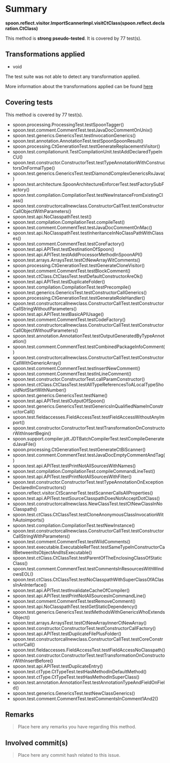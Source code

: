 # Summary
**spoon.reflect.visitor.ImportScannerImpl.visitCtClass(spoon.reflect.declaration.CtClass)**

This method is **strong pseudo-tested**.
It is covered by 77 test(s). 


## Transformations applied

- void


The test suite was not able to detect any transformation applied.

More information about the transformations applied can be found [here](https://github.com/STAMP-project/pitest-descartes)

## Covering tests
This method is covered by 77 test(s).
* spoon.processing.ProcessingTest.testSpoonTagger()
* spoon.test.comment.CommentTest.testJavaDocCommentOnUnix()
* spoon.test.generics.GenericsTest.testInvocationGenerics()
* spoon.test.annotation.AnnotationTest.testSpoonSpoonResult()
* spoon.processing.CtGenerationTest.testGenerateReplacementVisitor()
* spoon.test.compilationunit.TestCompilationUnit.testAddDeclaredTypeInCU()
* spoon.test.constructor.ConstructorTest.testTypeAnnotationWithConstructorsOnFormalType()
* spoon.test.generics.GenericsTest.testDiamondComplexGenericsRxJava()
* spoon.test.architecture.SpoonArchitectureEnforcerTest.testFactorySubFactory()
* spoon.test.compilation.CompilationTest.testNewInstanceFromExistingClass()
* spoon.test.constructorcallnewclass.ConstructorCallTest.testConstructorCallObjectWithParameters()
* spoon.test.api.NoClasspathTest.test()
* spoon.test.compilation.CompilationTest.compileTest()
* spoon.test.comment.CommentTest.testJavaDocCommentOnMac()
* spoon.test.api.NoClasspathTest.testInheritanceInNoClassPathWithClasses()
* spoon.test.comment.CommentTest.testCoreFactory()
* spoon.test.api.APITest.testDestinationOfSpoon()
* spoon.test.api.APITest.testAddProcessorMethodInSpoonAPI()
* spoon.test.arrays.ArraysTest.testCtNewArrayWitComments()
* spoon.processing.CtGenerationTest.testGenerateCloneVisitor()
* spoon.test.comment.CommentTest.testBlockComment()
* spoon.test.ctClass.CtClassTest.testDefaultConstructorAreOk()
* spoon.test.api.APITest.testDuplicateFolder()
* spoon.test.compilation.CompilationTest.testPrecompile()
* spoon.test.generics.GenericsTest.testConstructorCallGenerics()
* spoon.processing.CtGenerationTest.testGenerateRoleHandler()
* spoon.test.constructorcallnewclass.ConstructorCallTest.testConstructorCallStringWithoutParameters()
* spoon.test.api.APITest.testBasicAPIUsage()
* spoon.test.comment.CommentTest.testCodeFactory()
* spoon.test.constructorcallnewclass.ConstructorCallTest.testConstructorCallObjectWithoutParameters()
* spoon.test.annotation.AnnotationTest.testOutputGeneratedByTypeAnnotation()
* spoon.test.comment.CommentTest.testCombinedPackageInfoComment()
* spoon.test.constructorcallnewclass.ConstructorCallTest.testConstructorCallWithGenericArray()
* spoon.test.comment.CommentTest.testInsertNewComment()
* spoon.test.comment.CommentTest.testInLineComment()
* spoon.test.constructor.ConstructorTest.callParamConstructor()
* spoon.test.ctClass.CtClassTest.testAllTypeReferencesToALocalTypeShouldNotStartWithNumber()
* spoon.test.generics.GenericsTest.testName()
* spoon.test.api.APITest.testOutputOfSpoon()
* spoon.test.generics.GenericsTest.testGenericsInQualifiedNameInConstructorCall()
* spoon.test.fieldaccesses.FieldAccessTest.testFieldAccessWithoutAnyImport()
* spoon.test.constructor.ConstructorTest.testTransformationOnConstructorWithInsertBegin()
* spoon.support.compiler.jdt.JDTBatchCompilerTest.testCompileGeneratedJavaFile()
* spoon.processing.CtGenerationTest.testGenerateCtBiScanner()
* spoon.test.comment.CommentTest.testJavaDocEmptyCommentAndTag()
* spoon.test.api.APITest.testPrintNotAllSourcesWithNames()
* spoon.test.compilation.CompilationTest.compileCommandLineTest()
* spoon.test.api.APITest.testPrintNotAllSourcesWithFilter()
* spoon.test.constructor.ConstructorTest.testTypeAnnotationOnExceptionDeclaredInConstructors()
* spoon.reflect.visitor.CtScannerTest.testScannerCallsAllProperties()
* spoon.test.api.APITest.testSourceClasspathDoesNotAcceptDotClass()
* spoon.test.constructorcallnewclass.NewClassTest.testCtNewClassInNoClasspath()
* spoon.test.ctClass.CtClassTest.testCloneAnonymousClassInvocationWithAutoimports()
* spoon.test.compilation.CompilationTest.testNewInstance()
* spoon.test.constructorcallnewclass.ConstructorCallTest.testConstructorCallStringWithParameters()
* spoon.test.comment.CommentTest.testWildComments()
* spoon.test.executable.ExecutableRefTest.testSameTypeInConstructorCallBetweenItsObjectAndItsExecutable()
* spoon.test.ctClass.CtClassTest.testParentOfTheEnclosingClassOfStaticClass()
* spoon.test.comment.CommentTest.testCommentsInResourcesWithWindowsEOL()
* spoon.test.ctClass.CtClassTest.testNoClasspathWithSuperClassOfAClassInAnInterface()
* spoon.test.api.APITest.testInvalidateCacheOfCompiler()
* spoon.test.api.APITest.testPrintNotAllSourcesInCommandLine()
* spoon.test.comment.CommentTest.testRemoveComment()
* spoon.test.api.NoClasspathTest.testGetStaticDependency()
* spoon.test.generics.GenericsTest.testMethodsWithGenericsWhoExtendsObject()
* spoon.test.arrays.ArraysTest.testCtNewArrayInnerCtNewArray()
* spoon.test.constructor.ConstructorTest.testConstructorCallFactory()
* spoon.test.api.APITest.testDuplicateFilePlusFolder()
* spoon.test.constructorcallnewclass.ConstructorCallTest.testCoreConstructorCall()
* spoon.test.fieldaccesses.FieldAccessTest.testFieldAccessNoClasspath()
* spoon.test.constructor.ConstructorTest.testTransformationOnConstructorWithInsertBefore()
* spoon.test.api.APITest.testDuplicateEntry()
* spoon.test.ctType.CtTypeTest.testHasMethodInDefaultMethod()
* spoon.test.ctType.CtTypeTest.testHasMethodInSuperClass()
* spoon.test.annotation.AnnotationTest.testAnnotationTypeAndFieldOnField()
* spoon.test.generics.GenericsTest.testNewClassGenerics()
* spoon.test.comment.CommentTest.testCommentsInComment1And2()


## Remarks
> Place here any remarks you have regarding this method.

## Involved commit(s)

> Place here any commit hash related to this issue.
